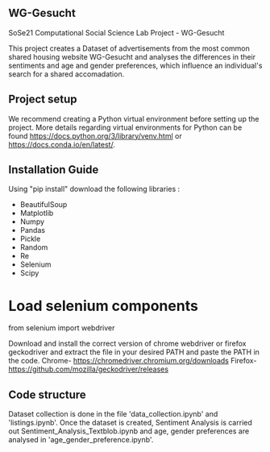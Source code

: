 ## WG-Gesucht

SoSe21 Computational Social Science Lab Project - WG-Gesucht

This project creates a Dataset of advertisements from the most common shared housing website WG-Gesucht and analyses the differences in their sentiments and age and gender preferences, which influence an individual's search for a shared accomadation.


## Project setup

We recommend creating a Python virtual environment before setting up the project. More details regarding virtual environments for Python can be found https://docs.python.org/3/library/venv.html or https://docs.conda.io/en/latest/.

## Installation Guide

Using "pip install" download the following libraries :

- BeautifulSoup
- Matplotlib
- Numpy
- Pandas
- Pickle
- Random
- Re
- Selenium
- Scipy

# Load selenium components

from selenium import webdriver

Download and install the correct version of chrome webdriver or firefox geckodriver and 
extract the file in your desired PATH and paste the PATH in the code.
Chrome- https://chromedriver.chromium.org/downloads
Firefox- https://github.com/mozilla/geckodriver/releases

## Code structure

Dataset collection is done in the file 'data_collection.ipynb' and 'listings.ipynb'. Once the dataset is created, Sentiment Analysis is carried out Sentiment_Analysis_Textblob.ipynb and age, gender preferences are analysed in 'age_gender_preference.ipynb'.

